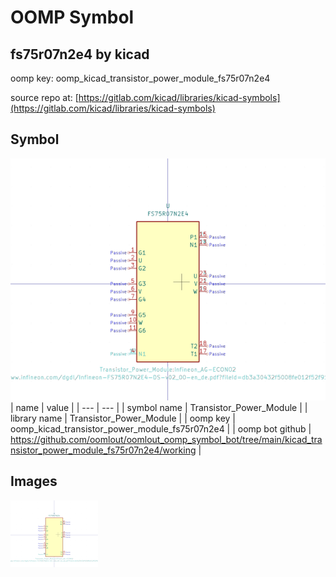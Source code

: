 # OOMP Symbol  
## fs75r07n2e4  by kicad  
  
oomp key: oomp_kicad_transistor_power_module_fs75r07n2e4  
  
source repo at: [https://gitlab.com/kicad/libraries/kicad-symbols](https://gitlab.com/kicad/libraries/kicad-symbols)  
## Symbol  
  
[![working.png](working_600.png)](working.png)  
| name | value | 
| --- | --- | 
| symbol name | Transistor_Power_Module | 
| library name | Transistor_Power_Module | 
| oomp key | oomp_kicad_transistor_power_module_fs75r07n2e4 | 
| oomp bot github | https://github.com/oomlout/oomlout_oomp_symbol_bot/tree/main/kicad_transistor_power_module_fs75r07n2e4/working | 
## Images  
  
[![working.png](working_140.png)](working.png)  
